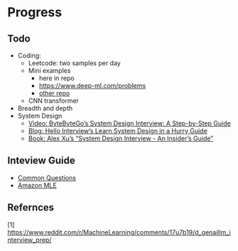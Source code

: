 # Progress

## Todo
 - Coding:
    - Leetcode: two samples per day
    - Mini examples
        - here in repo
        - https://www.deep-ml.com/problems
        - [other repo](https://github.com/alirezadir/Machine-Learning-Interviews/tree/main/src/MLC/notebooks)
    - CNN transformer
 - Breadth and depth
 - System Design
    - [Video: ByteByteGo’s System Design Interview: A Step-by-Step Guide](https://www.youtube.com/watch?v=i7twT3x5yv8)
    - [Blog: Hello Interview’s Learn System Design in a Hurry Guide](https://www.hellointerview.com/learn/system-design/in-a-hurry/introduction)
    - [Book: Alex Xu’s “System Design Interview - An Insider’s Guide”](https://www.amazon.com/System-Design-Interview-insiders-Second/dp/B08CMF2CQF)


## Inteview Guide

- [Common Questions](https://www.tryexponent.com/questions?company=amazon&type=machine-learning)
- [Amazon MLE ](https://www.interviewquery.com/interview-guides/amazon-machine-learning-engineer) 

## Refernces

[1] https://www.reddit.com/r/MachineLearning/comments/17u7b19/d_genaillm_interview_prep/

